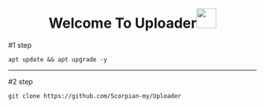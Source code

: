 <h1 align="center">Welcome To Uploader<img src="https://media.giphy.com/media/hvRJCLFzcasrR4ia7z/giphy.gif" width="40"></h1>






#1 step
```
apt update && apt upgrade -y
```
<hr>

#2 step
```
git clone https://github.com/Scorpian-my/Uploader
```

